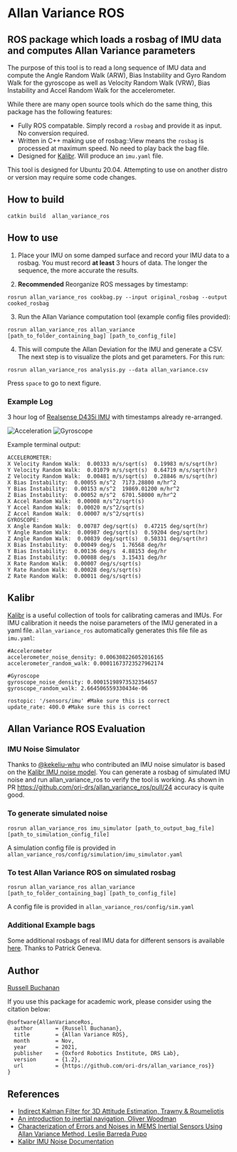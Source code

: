 # Allan Variance ROS
## ROS package which loads a rosbag of IMU data and computes Allan Variance parameters
The purpose of this tool is to read a long sequence of IMU data and compute the Angle Random Walk (ARW), Bias Instability and Gyro Random Walk for the gyroscope as well as Velocity Random Walk (VRW), Bias Instability and Accel Random Walk for the accelerometer.

While there are many open source tools which do the same thing, this package has the following features:

- Fully ROS compatable. Simply record a `rosbag` and provide it as input. No conversion required.
- Written in C++ making use of rosbag::View means the `rosbag` is processed at maximum speed. No need to play back the bag file.
- Designed for [Kalibr](https://github.com/ethz-asl/kalibr). Will produce an `imu.yaml` file.

This tool is designed for Ubuntu 20.04. Attempting to use on another distro or version may require some code changes.

## How to build

``catkin build  allan_variance_ros``

## How to use

1. Place your IMU on some damped surface and record your IMU data to a rosbag. You must record **at least** 3 hours of data. The longer the sequence, the more accurate the results.

2. **Recommended** Reorganize ROS messages by timestamp:

  ``rosrun allan_variance_ros cookbag.py --input original_rosbag --output cooked_rosbag``

3. Run the Allan Variance computation tool (example config files provided):

  ``rosrun allan_variance_ros allan_variance [path_to_folder_containing_bag] [path_to_config_file]``

4. This will compute the Allan Deviation for the IMU and generate a CSV. The next step is to visualize the plots and get parameters. For this run:

  ``rosrun allan_variance_ros analysis.py --data allan_variance.csv``

  Press `space` to go to next figure.



### Example Log

3 hour log of [Realsense D435i IMU](https://drive.google.com/file/d/1ovI2NvYR52Axt-KuRs5HjVk7-57ky72H/view?usp=sharing) with timestamps already re-arranged.

![Acceleration](/figs/realsense_acceleration.png)
![Gyroscope](/figs/realsense_gyro.png)

Example terminal output:

```
ACCELEROMETER:
X Velocity Random Walk:  0.00333 m/s/sqrt(s)  0.19983 m/s/sqrt(hr)
Y Velocity Random Walk:  0.01079 m/s/sqrt(s)  0.64719 m/s/sqrt(hr)
Z Velocity Random Walk:  0.00481 m/s/sqrt(s)  0.28846 m/s/sqrt(hr)
X Bias Instability:  0.00055 m/s^2  7173.28800 m/hr^2
Y Bias Instability:  0.00153 m/s^2  19869.01200 m/hr^2
Z Bias Instability:  0.00052 m/s^2  6701.58000 m/hr^2
X Accel Random Walk:  0.00008 m/s^2/sqrt(s)
Y Accel Random Walk:  0.00020 m/s^2/sqrt(s)
Z Accel Random Walk:  0.00007 m/s^2/sqrt(s)
GYROSCOPE:
X Angle Random Walk:  0.00787 deg/sqrt(s)  0.47215 deg/sqrt(hr)
Y Angle Random Walk:  0.00987 deg/sqrt(s)  0.59204 deg/sqrt(hr)
Z Angle Random Walk:  0.00839 deg/sqrt(s)  0.50331 deg/sqrt(hr)
X Bias Instability:  0.00049 deg/s  1.76568 deg/hr
Y Bias Instability:  0.00136 deg/s  4.88153 deg/hr
Z Bias Instability:  0.00088 deg/s  3.15431 deg/hr
X Rate Random Walk:  0.00007 deg/s/sqrt(s)
Y Rate Random Walk:  0.00028 deg/s/sqrt(s)
Z Rate Random Walk:  0.00011 deg/s/sqrt(s)

```

## Kalibr

[Kalibr](https://github.com/ethz-asl/kalibr) is a useful collection of tools for calibrating cameras and IMUs. For IMU calibration it needs the noise parameters of the IMU generated in a yaml file. `allan_variance_ros` automatically generates this file file as `imu.yaml`:

```
#Accelerometer
accelerometer_noise_density: 0.006308226052016165 
accelerometer_random_walk: 0.00011673723527962174 

#Gyroscope
gyroscope_noise_density: 0.00015198973532354657 
gyroscope_random_walk: 2.664506559330434e-06 

rostopic: '/sensors/imu' #Make sure this is correct
update_rate: 400.0 #Make sure this is correct

```
## Allan Variance ROS Evaluation

### IMU Noise Simulator

Thanks to [@kekeliu-whu](https://github.com/kekeliu-whu) who contributed an IMU noise simulator is based on the [Kalibr IMU noise model](https://github.com/ethz-asl/kalibr/wiki/IMU-Noise-Model). You can generate a rosbag of simulated IMU noise and run allan_variance_ros to verify the tool is working.
As shown in PR https://github.com/ori-drs/allan_variance_ros/pull/24 accuracy is quite good.


### To generate simulated noise

`rosrun allan_variance_ros imu_simulator [path_to_output_bag_file] [path_to_simulation_config_file]`

A simulation config file is provided in `allan_variance_ros/config/simulation/imu_simulator.yaml`

### To test Allan Variance ROS on simulated rosbag

  ``rosrun allan_variance_ros allan_variance [path_to_folder_containing_bag] [path_to_config_file]``

A config file is provided in `allan_variance_ros/config/sim.yaml`

### Additional Example bags

Some additional rosbags of real IMU data for different sensors is available [here](https://drive.google.com/drive/folders/1a3Es85JDKl7tSpVWEUZryOwtsXB8793o). Thanks to Patrick Geneva.

## Author

[Russell Buchanan](https://www.ripl-lab.com/)

If you use this package for academic work, please consider using the citation below:

```
@software{AllanVarianceRos,
  author       = {Russell Buchanan},
  title        = {Allan Variance ROS},
  month        = Nov,
  year         = 2021,
  publisher    = {Oxford Robotics Institute, DRS Lab},
  version      = {1.2},
  url          = {https://github.com/ori-drs/allan_variance_ros}}
}
```

## References

- [Indirect Kalman Filter for 3D Attitude Estimation, Trawny & Roumeliotis](http://mars.cs.umn.edu/tr/reports/Trawny05b.pdf)
- [An introduction to inertial navigation, Oliver Woodman](https://www.cl.cam.ac.uk/techreports/UCAM-CL-TR-696.pdf) 
- [Characterization of Errors and Noises in MEMS Inertial Sensors Using Allan Variance Method, Leslie Barreda Pupo](https://upcommons.upc.edu/bitstream/handle/2117/103849/MScLeslieB.pdf?sequence=1&isAllowed=y)
- [Kalibr IMU Noise Documentation](https://github.com/ethz-asl/kalibr/wiki/IMU-Noise-Model)
